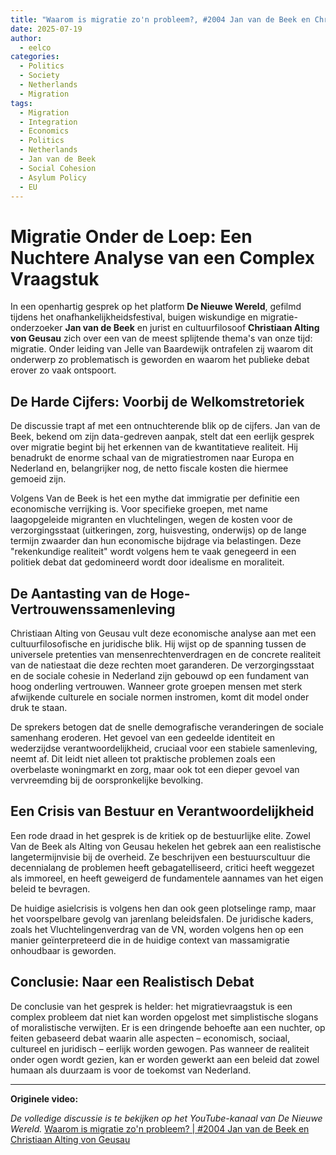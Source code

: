 ```yaml
---
title: "Waarom is migratie zo'n probleem?, #2004 Jan van de Beek en Christiaan Alting von Geusau"
date: 2025-07-19
author: 
  - eelco
categories:
  - Politics
  - Society
  - Netherlands
  - Migration
tags:
  - Migration
  - Integration
  - Economics
  - Politics
  - Netherlands
  - Jan van de Beek
  - Social Cohesion
  - Asylum Policy
  - EU
---
```


# Migratie Onder de Loep: Een Nuchtere Analyse van een Complex Vraagstuk

In een openhartig gesprek op het platform **De Nieuwe Wereld**, gefilmd tijdens het onafhankelijkheidsfestival, buigen wiskundige en migratie-onderzoeker **Jan van de Beek** en jurist en cultuurfilosoof **Christiaan Alting von Geusau** zich over een van de meest splijtende thema's van onze tijd: migratie. Onder leiding van Jelle van Baardewijk ontrafelen zij waarom dit onderwerp zo problematisch is geworden en waarom het publieke debat erover zo vaak ontspoort.

## De Harde Cijfers: Voorbij de Welkomstretoriek

De discussie trapt af met een ontnuchterende blik op de cijfers. Jan van de Beek, bekend om zijn data-gedreven aanpak, stelt dat een eerlijk gesprek over migratie begint bij het erkennen van de kwantitatieve realiteit. Hij benadrukt de enorme schaal van de migratiestromen naar Europa en Nederland en, belangrijker nog, de netto fiscale kosten die hiermee gemoeid zijn.

Volgens Van de Beek is het een mythe dat immigratie per definitie een economische verrijking is. Voor specifieke groepen, met name laagopgeleide migranten en vluchtelingen, wegen de kosten voor de verzorgingsstaat (uitkeringen, zorg, huisvesting, onderwijs) op de lange termijn zwaarder dan hun economische bijdrage via belastingen. Deze "rekenkundige realiteit" wordt volgens hem te vaak genegeerd in een politiek debat dat gedomineerd wordt door idealisme en moraliteit.

## De Aantasting van de Hoge-Vertrouwenssamenleving

Christiaan Alting von Geusau vult deze economische analyse aan met een cultuurfilosofische en juridische blik. Hij wijst op de spanning tussen de universele pretenties van mensenrechtenverdragen en de concrete realiteit van de natiestaat die deze rechten moet garanderen. De verzorgingsstaat en de sociale cohesie in Nederland zijn gebouwd op een fundament van hoog onderling vertrouwen. Wanneer grote groepen mensen met sterk afwijkende culturele en sociale normen instromen, komt dit model onder druk te staan.

De sprekers betogen dat de snelle demografische veranderingen de sociale samenhang eroderen. Het gevoel van een gedeelde identiteit en wederzijdse verantwoordelijkheid, cruciaal voor een stabiele samenleving, neemt af. Dit leidt niet alleen tot praktische problemen zoals een overbelaste woningmarkt en zorg, maar ook tot een dieper gevoel van vervreemding bij de oorspronkelijke bevolking.

## Een Crisis van Bestuur en Verantwoordelijkheid

Een rode draad in het gesprek is de kritiek op de bestuurlijke elite. Zowel Van de Beek als Alting von Geusau hekelen het gebrek aan een realistische langetermijnvisie bij de overheid. Ze beschrijven een bestuurscultuur die decennialang de problemen heeft gebagatelliseerd, critici heeft weggezet als immoreel, en heeft geweigerd de fundamentele aannames van het eigen beleid te bevragen.

De huidige asielcrisis is volgens hen dan ook geen plotselinge ramp, maar het voorspelbare gevolg van jarenlang beleidsfalen. De juridische kaders, zoals het Vluchtelingenverdrag van de VN, worden volgens hen op een manier geïnterpreteerd die in de huidige context van massamigratie onhoudbaar is geworden.

## Conclusie: Naar een Realistisch Debat

De conclusie van het gesprek is helder: het migratievraagstuk is een complex probleem dat niet kan worden opgelost met simplistische slogans of moralistische verwijten. Er is een dringende behoefte aan een nuchter, op feiten gebaseerd debat waarin alle aspecten – economisch, sociaal, cultureel en juridisch – eerlijk worden gewogen. Pas wanneer de realiteit onder ogen wordt gezien, kan er worden gewerkt aan een beleid dat zowel humaan als duurzaam is voor de toekomst van Nederland.

---
**Originele video:**

*De volledige discussie is te bekijken op het YouTube-kanaal van De Nieuwe Wereld.*
[Waarom is migratie zo'n probleem? | #2004 Jan van de Beek en Christiaan Alting von Geusau](https://youtu.be/2IiQh3L5e6Y?si=6QUmZXOQP0VEPuzU)